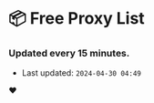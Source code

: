 # :package: Free Proxy List
### Updated every 15 minutes.

- Last updated: `2024-04-30 04:49`

:heart:
